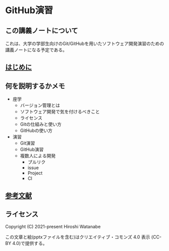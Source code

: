 # GitHub演習

## この講義ノートについて

これは、大学の学部生向けのGit/GitHubを用いたソフトウェア開発演習のための講義ノートになる予定である。

## [はじめに](preface/README.md)

## 何を説明するかメモ

* 座学
  * バージョン管理とは
  * ソフトウェア開発で気を付けるべきこと
  * ライセンス
  * Gitの仕組みと使い方
  * GitHubの使い方
* 演習
  * Git演習
  * GitHub演習
  * 複数人による開発
    * プルリク
    * issue
    * Project
    * CI

## [参考文献](references/README.md)

## ライセンス

Copyright (C) 2021-present Hiroshi Watanabe

この文章と絵(pptxファイルを含む)はクリエイティブ・コモンズ 4.0 表示 (CC-BY 4.0)で提供する。
